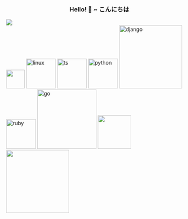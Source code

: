 <h3 align="center">Hello! 👋 ~ こんにちは</h3>

<!-- This will change according the user's GitHub theme -->
<picture>
  <source media="(prefers-color-scheme: dark)" srcset="https://user-images.githubusercontent.com/38413630/217412382-52d559b7-9b2b-443e-9f7c-ae8a98e155de.png">
  <img src="https://user-images.githubusercontent.com/38413630/217412387-d5d5f26f-c157-4358-be2b-14ab665c3d3e.png">
</picture>


<div>
<picture>
  <source width="50" media="(prefers-color-scheme: dark)" srcset="https://user-images.githubusercontent.com/38413630/217412859-f5f5f681-6ca5-40e9-9a42-c8192187a4e5.svg">
  <img width="50" src="https://user-images.githubusercontent.com/38413630/217412851-b94e42db-a40c-47ec-97dc-f18d51e6fd85.svg">
</picture>
<img width="80" alt="linux" src="https://user-images.githubusercontent.com/38413630/217414732-5681a765-8ac4-43b3-a6a3-591acb10ed1f.svg">
<img width="80" alt="ts" src="https://user-images.githubusercontent.com/38413630/217414961-48588e86-562c-4cf9-bf79-ddf5c6c68e45.svg">
<img width="80" alt="python" src="https://user-images.githubusercontent.com/38413630/217414997-e1af47aa-dad1-4e5f-9bb0-e5aec12e0c46.svg">
<img width="170" alt="django" src="https://user-images.githubusercontent.com/38413630/217415023-d7e5af36-99b3-49a1-9f0c-99c25c173735.svg">
<img width="80" alt="ruby" src="https://user-images.githubusercontent.com/38413630/217415082-59617562-928a-4b5d-a1ef-9e3ca4469ddb.svg">
<img width="160" alt="go" src="https://user-images.githubusercontent.com/38413630/217415090-d5fed8a4-a1fe-45c4-b000-86daff473b18.svg">
<!-- bun -->
 <picture>
  <source width="90" media="(prefers-color-scheme: dark)" srcset="https://user-images.githubusercontent.com/38413630/217415100-7220a0ee-8390-40ad-a76a-3f1821e311fb.svg">
  <img width="90" src="https://user-images.githubusercontent.com/38413630/217415104-d6036920-ceea-4952-aa96-177e9ccc89fe.svg">
</picture>
<picture>
</picture>
  <source width="170" media="(prefers-color-scheme: dark)" srcset="https://user-images.githubusercontent.com/38413630/217415526-c3a616eb-c45d-43e7-b5e4-613c17edc825.svg">
  <img width="170" src="https://user-images.githubusercontent.com/38413630/217415508-12322a16-ded7-471b-9752-ee1dfd198d3b.svg">
</div>


